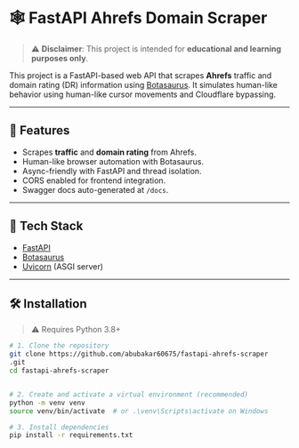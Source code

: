 # 🕸️ FastAPI Ahrefs Domain Scraper

> ⚠️ **Disclaimer**: This project is intended for **educational and learning purposes only**.

This project is a FastAPI-based web API that scrapes **Ahrefs** traffic and domain rating (DR) information using [Botasaurus](https://github.com/omkarcloud/botasaurus). It simulates human-like behavior using human-like cursor movements and Cloudflare bypassing.

---

## 🚀 Features

- Scrapes **traffic** and **domain rating** from Ahrefs.
- Human-like browser automation with Botasaurus.
- Async-friendly with FastAPI and thread isolation.
- CORS enabled for frontend integration.
- Swagger docs auto-generated at `/docs`.

---

## 🧠 Tech Stack

- [FastAPI](https://fastapi.tiangolo.com/)
- [Botasaurus](https://github.com/omkarcloud/botasaurus)
- [Uvicorn](https://www.uvicorn.org/) (ASGI server)

---

## 🛠️ Installation

> ⚠️ Requires Python 3.8+

```bash
# 1. Clone the repository
git clone https://github.com/abubakar60675/fastapi-ahrefs-scraper
.git
cd fastapi-ahrefs-scraper


# 2. Create and activate a virtual environment (recommended)
python -m venv venv
source venv/bin/activate  # or .\venv\Scripts\activate on Windows

# 3. Install dependencies
pip install -r requirements.txt
```
